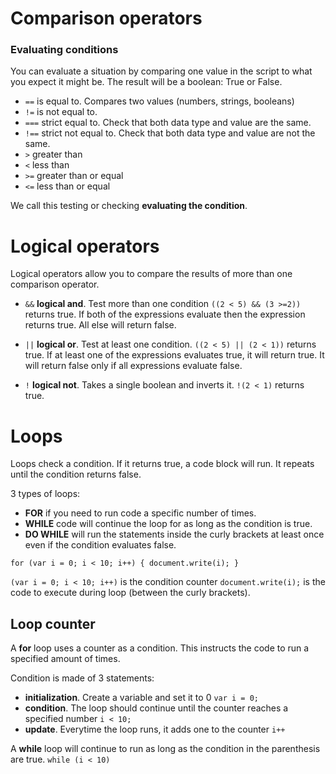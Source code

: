 # Comparison operators 
### Evaluating conditions

You can evaluate a situation by comparing one value in the script to what you expect it might be. The result will be a boolean: True or False.

- `==` is equal to. Compares two values (numbers, strings, booleans)
- `!=` is not equal to. 
- `===` strict equal to. Check that both data type and value are the same.
- `!==` strict not equal to.  Check that both data type and value are not the same.
- `>` greater than
- `<` less than
- `>=` greater than or equal
- `<=` less than or equal

We call this testing or checking **evaluating the condition**.

# Logical operators

Logical operators allow you to compare the results of more than one comparison operator.

- `&&` **logical and**. Test more than one condition
`((2 < 5) && (3 >=2))` returns true. If both of the expressions evaluate then the expression returns true. All else will return false. 

- `||` **logical or**. Test at least one condition. 
`((2 < 5) || (2 < 1))` returns true. If at least one of the expressions evaluates true, it will return true. It will return false only if all expressions evaluate false.

- `!` **logical not**. Takes a single boolean and inverts it. `!(2 < 1)` returns true.


# Loops

Loops check a condition. If it returns true, a code block will run. It repeats until the condition returns false. 

3 types of loops:
- **FOR** if you need to run code a specific number of times.
- **WHILE** code will continue the loop for as long as the condition is true.
- **DO WHILE** will run the statements inside the curly brackets at least once even if the condition evaluates false.

`for (var i = 0; i < 10; i++) {
document.write(i);
}`

`(var i = 0; i < 10; i++)` is the condition counter
`document.write(i);` is the code to execute during loop (between the curly brackets).

## Loop counter

A **for** loop uses a counter as a condition. This instructs the code to run a specified amount of times.

Condition is made of 3 statements:
- **initialization**. Create a variable and set it to 0 `var i = 0;`
- **condition**. The loop should continue until the counter reaches a specified number `i < 10;`
- **update**. Everytime the loop runs, it adds one to the counter `i++`

A **while** loop will continue to run as long as the condition in the parenthesis are true.
`while (i < 10)`
